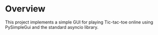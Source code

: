 # Overview

This project implements a simple GUI for playing Tic-tac-toe online using PySimpleGui and the standard asyncio library.
